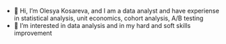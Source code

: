- 👋 Hi, I’m Olesya Kosareva, and I am a data analyst and have experiense in statistical analysis, unit economics, cohort analysis, A/B testing
- 👀 I’m interested in data analysis and in my hard and soft skills improvement

<!---
OlesyaKosareva/OlesyaKosareva is a ✨ special ✨ repository because its `README.md` (this file) appears on your GitHub profile.
You can click the Preview link to take a look at your changes.
--->
